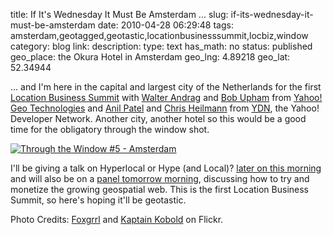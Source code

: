 title: If It's Wednesday It Must Be Amsterdam ...
slug: if-its-wednesday-it-must-be-amsterdam
date: 2010-04-28 06:29:48
tags: amsterdam,geotagged,geotastic,locationbusinesssummit,locbiz,window
category: blog
link: 
description: 
type: text
has_math: no
status: published
geo_place: the Okura Hotel in Amsterdam
geo_lng: 4.89218
geo_lat: 52.34944

... and I'm here in the capital and largest city of the Netherlands for the first [Location Business Summit](http://www.thewherebusiness.com/locationsummit/index.shtml "http://www.thewherebusiness.com/locationsummit/index.shtml") with [Walter Andrag](http://twitter.com/andrag "http://twitter.com/andrag") and [Bob Upham](http://twitter.com/uphamb "http://twitter.com/uphamb") from [Yahoo! Geo Technologies](http://twitter.com/yahoogeo "http://twitter.com/yahoogeo") and [Anil Patel](http://twitter.com/anilpatel/ "http://twitter.com/anilpatel/") and [Chris Heilmann](http://codepo8 "http://codepo8") from [YDN](http://twitter.com/ydn "http://twitter.com/ydn"), the Yahoo! Developer Network. Another city, another hotel so this would be a good time for the obligatory through the window shot.

[![Through the Window #5 - Amsterdam](http://farm4.static.flickr.com/3403/4559340091_57dc85d6b7_d.jpg)](http://www.flickr.com/photos/vicchi/4559340091/ "Through the Window #5 - Amsterdam")

I'll be giving a talk on Hyperlocal or Hype (and Local)? [later on this morning](http://www.thewherebusiness.com/locationsummit/agenda.shtml#day1 "http://www.thewherebusiness.com/locationsummit/agenda.shtml#day1") and will also be on a [panel tomorrow morning](http://www.thewherebusiness.com/locationsummit/agenda.shtml#day2 "http://www.thewherebusiness.com/locationsummit/agenda.shtml#day2"), discussing how to try and monetize the growing geospatial web. This is the first Location Business Summit, so here's hoping it'll be geotastic.


Photo Credits: [Foxgrrl](http://www.flickr.com/photos/foxgrrl/3974595767/ "http://www.flickr.com/photos/foxgrrl/3974595767/") and [Kaptain Kobold](http://www.flickr.com/photos/kaptainkobold/445091217/ "http://www.flickr.com/photos/kaptainkobold/445091217/") on Flickr.


